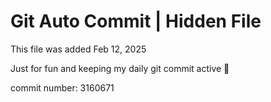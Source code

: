 # Git Auto Commit | Hidden File

This file was added Feb 12, 2025

Just for fun and keeping my daily git commit active 🤪

commit number: 3160671
